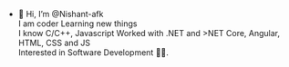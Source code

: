 - 👋 Hi, I’m @Nishant-afk                             
I am coder
Learning new things       
I know C/C++, Javascript
Worked with .NET and >NET Core, Angular, HTML, CSS and JS   
Interested in Software Development 👩‍💻.                   

<!---
Nishant-afk/Nishant-afk is a ✨ special ✨ repository because its `README.md` (this file) appears on your GitHub profile.
You can click the Preview link to take a look at your changes.
--->
